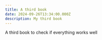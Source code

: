 ```yaml
---
title: A third book
date: 2024-09-26T13:34:00.000Z
description: My third book
---
```

A third book to check if everything works well
